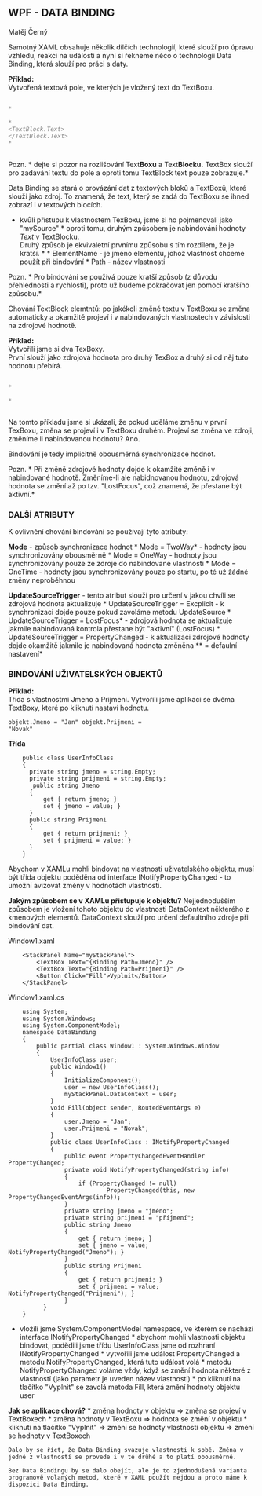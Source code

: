 ## WPF - DATA BINDING

Matěj Černý

 Samotný XAML obsahuje několik dílčích technologií, které slouží pro úpravu vzhledu, reakci na události a nyní si řekneme něco o technologii Data Binding, která slouží pro práci s daty.  

 **Příklad:**  
 Vytvořená textová pole, ve kterých je vložený text do TextBoxu.  

<code class="language-C# "><StackPanel>
        <i style="color: gray"><!-- Zdroj -->*
        <TextBox Name="mySource" Text="muj text" />
        <i style="color: gray"><!-- 1. TextBlock -->*
        <TextBlock>
          <TextBlock.Text>
            <Binding ElementName="mySource" Path="Text" />
          </TextBlock.Text>
        </TextBlock>
        <i style="color: gray"><!-- 2. TextBlock -->*
        <TextBlock Text="{Binding ElementName=mySource, Path=Text}" />
    </StackPanel></i></i></i></code>

Pozn. * dejte si pozor na rozlišování Text**Boxu** a Text**Blocku.** TextBox slouží pro zadávání textu do pole a oproti tomu TextBlock text pouze zobrazuje.* 

 Data Binding se stará o provázání dat z textových bloků a TextBoxů, které slouží jako zdroj. To znamená, že text, který se zadá do TextBoxu se ihned zobrazí i v textových blocích. 

 * kvůli přístupu k vlastnostem TexBoxu, jsme si ho pojmenovali jako "mySource" * oproti tomu, druhým způsobem je nabindování hodnoty *Text* v TextBlocku.  
 Druhý způsob je ekvivaletní prvnímu způsobu s tím rozdílem, že je kratší. * * ElementName - je jméno elementu, johož vlastnost chceme použít při bindování * Path - název vlastnosti 

Pozn. * Pro bindování se používá pouze kratší způsob (z důvodu přehlednosti a rychlosti), proto už budeme pokračovat jen pomocí kratšího způsobu.* 

 Chování TextBlock elemtntů: po jakékoli změně textu v TextBoxu se změna automaticky a okamžitě projeví i v nabindovaných vlastnostech v závislosti na zdrojové hodnotě. 

 **Příklad:**  
 Vytvořili jsme si dva TexBoxy.  
 První slouží jako zdrojová hodnota pro druhý TexBox a druhý si od něj tuto hodnotu přebírá.  

<code class="language-C# "><StackPanel>
        <i style="color: gray"><!-- Zdroj -->*
        <TextBox Name="myTextBoxSource" Text="prvni textbox" />
        <i style="color: gray"><!-- Bindovani -->*
        <TextBox Text="{Binding ElementName=myTextBoxSource, Path=Text}" />
    </StackPanel></i></i></code>

 Na tomto příkladu jsme si ukázali, že pokud uděláme změnu v první TexBoxu, změna se projeví i v TextBoxu druhém. Projeví se změna ve zdroji, změníme li nabindovanou hodnotu? Ano. 

 Bindování je tedy implicitně obousměrná synchronizace hodnot. 

Pozn. * Při změně zdrojové hodnoty dojde k okamžité změně i v nabindované hodnotě. Změníme-li ale nabidnovanou hodnotu, zdrojová hodnota se změní až po tzv. "LostFocus", což znamená, že přestane být aktivní.* 

### DALŠÍ ATRIBUTY

K ovlivnění chování bindování se používají tyto atributy:

 **Mode** - způsob synchronizace hodnot * Mode = TwoWay* - hodnoty jsou synchronizovány obousměrně * Mode = OneWay - hodnoty jsou synchronizovány pouze ze zdroje do nabindované vlastnosti * Mode = OneTime - hodnoty jsou synchronizovány pouze po startu, po té už žádné změny neproběhnou 

 **UpdateSourceTrigger** - tento atribut slouží pro určení v jakou chvíli se zdrojová hodnota aktualizuje * UpdateSourceTrigger = Excplicit - k synchronizaci dojde pouze pokud zavoláme metodu UpdateSource * UpdateSourceTrigger = LostFocus* - zdrojová hodnota se aktualizuje jakmile nabindovaná kontrola přestane být "aktivní" (LostFocus) * UpdateSourceTrigger = PropertyChanged - k aktualizaci zdrojové hodnoty dojde okamžitě jakmile je nabindovaná hodnota změněna ** = defaulní nastavení* 

### BINDOVÁNÍ UŽIVATELSKÝCH OBJEKTŮ

 **Příklad:**  
 Třída s vlastnostmi Jmeno a Prijmeni. Vytvořili jsme aplikaci se dvěma TextBoxy, které po kliknutí nastaví hodnotu. 

<code class="language-C# ">objekt.Jmeno = "Jan"
    objekt.Prijmeni = "Novak"</code>

 **Třída** 

        public class UserInfoClass
        {
          private string jmeno = string.Empty;
          private string prijmeni = string.Empty;
           public string Jmeno
          {
              get { return jmeno; }
              set { jmeno = value; }
          }
          public string Prijmeni
          {
              get { return prijmeni; }
              set { prijmeni = value; }
          }
        }

 Abychom v XAMLu mohli bindovat na vlastnosti uživatelského objektu, musí být třída objektu poděděna od interface INotifyPropertyChanged - to umožní avizovat změny v hodnotách vlastností. 

 **Jakým způsobem se v XAMLu přistupuje k objektu?** Nejjednodušším způsobem je vložení tohoto objektu do vlastnosti DataContext některého z kmenových elementů. DataContext slouží pro určení defaultního zdroje při bindování dat. 

 Window1.xaml 

        <StackPanel Name="myStackPanel">
            <TextBox Text="{Binding Path=Jmeno}" />
            <TextBox Text="{Binding Path=Prijmeni}" />
            <Button Click="Fill">Vyplnit</Button>
        </StackPanel>

 Window1.xaml.cs 

        using System;
        using System.Windows;
        using System.ComponentModel;
        namespace DataBinding
        {
            public partial class Window1 : System.Windows.Window
            {
                UserInfoClass user;
                public Window1()
                {
                    InitializeComponent();
                    user = new UserInfoClass();
                    myStackPanel.DataContext = user;
                }
                void Fill(object sender, RoutedEventArgs e)
                {
                    user.Jmeno = "Jan";
                    user.Prijmeni = "Novak";
                }
                public class UserInfoClass : INotifyPropertyChanged
                {
                    public event PropertyChangedEventHandler PropertyChanged;
                    private void NotifyPropertyChanged(string info)
                    {
                        if (PropertyChanged != null)
                                PropertyChanged(this, new PropertyChangedEventArgs(info));
                    }
                    private string jmeno = "jméno";
                    private string prijmeni = "příjmení";
                    public string Jmeno
                    {
                        get { return jmeno; }
                        set { jmeno = value; NotifyPropertyChanged("Jmeno"); }
                    }
                    public string Prijmeni
                    {
                        get { return prijmeni; }
                        set { prijmeni = value; NotifyPropertyChanged("Prijmeni"); }
                    }
              }
        }

 * vložili jsme System.ComponentModel namespace, ve kterém se nachází interface INotifyPropertyChanged * abychom mohli vlastnosti objektu bindovat, podědili jsme třídu UserInfoClass jsme od rozhraní INotifyPropertyChanged * vytvořili jsme událost PropertyChanged a metodu NotifyPropertyChanged, která tuto událost volá * metodu NotifyPropertyChanged voláme vždy, když se změní hodnota některé z vlastností (jako parametr je uveden název vlastnosti) * po kliknutí na tlačítko "Vyplnit" se zavolá metoda Fill, která změní hodnoty objektu user 

 **Jak se aplikace chová?** * změna hodnoty v objektu => změna se projeví v TextBoxech * změna hodnoty v TextBoxu => hodnota se změní v objektu * kliknutí na tlačítko "Vyplnit" => změní se hodnoty vlastností objektu ⇒ změní se hodnoty v TextBoxech 

    Dalo by se říct, že Data Binding svazuje vlastnosti k sobě. Změna v jedné z vlastností se provede i v té drůhé a to platí obousměrně.  

    Bez Data Bindingu by se dalo obejít, ale je to zjednodušená varianta programově volaných metod, které v XAML použít nejdou a proto máme k dispozici Data Binding.